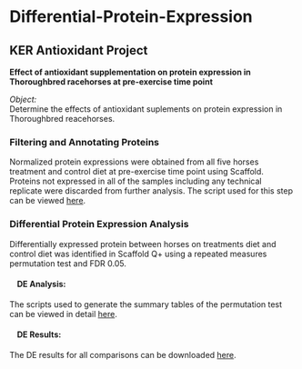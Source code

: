
# Differential-Protein-Expression
## KER Antioxidant Project

**Effect of antioxidant supplementation on protein expression in Thoroughbred racehorses at pre-exercise time point**

*Object:*  
Determine the effects of antioxidant suplements on protein expression in Thoroughbred reacehorses.

### Filtering and Annotating Proteins
Normalized protein expressions were obtained from all five horses treatment and control diet at pre-exercise time point using Scaffold. Proteins not expressed in all of the samples including any technical replicate were discarded from further analysis. The script used for this step can be viewed [here](https://htmlpreview.github.io/?https://github.com/NMDL-MSU/Differential-Protein-Expression/blob/master/KER_Antioxidant/Annotate_Proteins/AnnotateProteins.html).

### Differential Protein Expression Analysis
Differentially expressed protein between horses on treatments diet and control diet was identified in Scaffold Q+ using a repeated measures permutation test and FDR 0.05.

#### &nbsp;&nbsp;&nbsp;&nbsp;DE Analysis:
The scripts used to generate the summary tables of the permutation test can be viewed in detail [here](https://htmlpreview.github.io/?https://github.com/NMDL-MSU/Differential-Protein-Expression/blob/master/KER_Antioxidant/Permutation_Test/Summary_Results.html).

#### &nbsp;&nbsp;&nbsp;&nbsp;DE Results:
The DE results for all comparisons can be downloaded [here](https://github.com/NMDL-MSU/Differential-Protein-Expression/blob/master/KER_Antioxidant/Permutation_Test/Summary_Results_KER_antioxidant.xlsx?raw=true).
